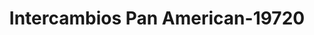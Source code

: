 ---
f_zip-code: 85607
f_state-code: AZ
title: Intercambios Pan American-19720
f_phone: 520-364-9153
f_city-only: Douglas
f_address: 301 N Pan American Ave Douglas
f_location-unique-id: '19720'
slug: intercambios-pan-american-19720
updated-on: '2024-05-30T13:46:58.046Z'
created-on: '2024-05-30T13:36:59.803Z'
published-on: '2024-05-30T13:54:32.469Z'
f_city-state: cms/city/douglas-az.md
f_company: cms/company/intercambios-pan-american.md
f_state: cms/state/arizona.md
layout: '[payday-loan].html'
tags: payday-loan
---
